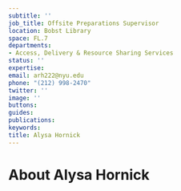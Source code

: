 ```yaml
---
subtitle: ''
job_title: Offsite Preparations Supervisor
location: Bobst Library
space: FL.7
departments:
- Access, Delivery & Resource Sharing Services
status: ''
expertise: 
email: arh222@nyu.edu
phone: "(212) 998-2470"
twitter: ''
image: ''
buttons: 
guides: 
publications: 
keywords: 
title: Alysa Hornick
---
```


# About Alysa Hornick